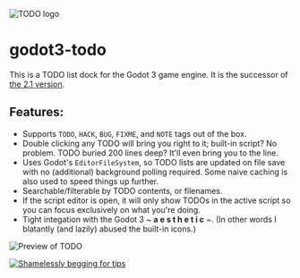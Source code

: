 ![TODO logo](addons/todo/icon.png)

# godot3-todo
This is a TODO list dock for the Godot 3 game engine. It is the successor of [the 2.1 version](https://github.com/need12648430/godot-todo).

## Features:
* Supports `TODO`, `HACK`, `BUG`, `FIXME`, and `NOTE` tags out of the box.
* Double clicking any TODO will bring you right to it; built-in script? No problem. TODO buried 200 lines deep? It'll even bring you to the line.
* Uses Godot's `EditorFileSystem`, so TODO lists are updated on file save with no (additional) background polling required. Some naive caching is also used to speed things up further.
* Searchable/filterable by TODO contents, or filenames.
* If the script editor is open, it will only show TODOs in the active script so you can focus exclusively on what you're doing.
* Tight integation with the Godot 3 ~ **a e s t h e t i c** ~. (In other words I blatantly (and lazily) abused the built-in icons.)


![Preview of TODO](preview/todo.gif)

[![Shamelessly begging for tips](https://az743702.vo.msecnd.net/cdn/kofi1.png?v=0)](https://ko-fi.com/A0A4H42F)